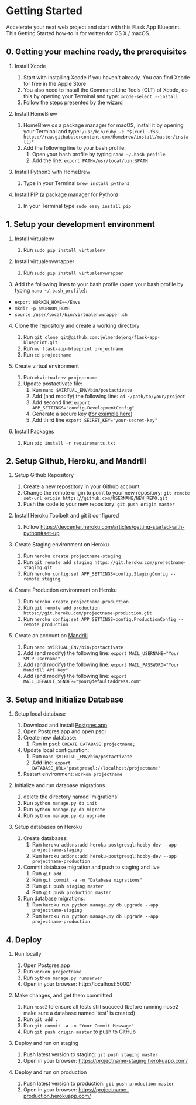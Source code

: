 # Getting Started
Accelerate your next web project and start with this Flask App Blueprint. This Getting Started how-to is for written for OS X / macOS.

## 0. Getting your machine ready, the prerequisites
1. Install Xcode
    1. Start with installing Xcode if you haven't already. You can find Xcode for free in the Apple Store
    2. You also need to install the Command Line Tools (CLT) of Xcode, do this by opening your Terminal and type: `xcode-select --install`
    3. Follow the steps presented by the wizard

2. Install HomeBrew
    1. HomeBrew os a package manager for macOS, install it by opening your Terminal and type: `/usr/bin/ruby -e "$(curl -fsSL https://raw.githubusercontent.com/Homebrew/install/master/install)"`
    2. Add the following line to your bash profile:
        1. Open your bash profile by typing `nano ~/.bash_profile`
        2. Add the line: `export PATH=/usr/local/bin:$PATH`

3. Install Python3 with HomeBrew
    1. Type in your Terminal `brew install python3`

4. Install PIP (a package manager for Python)
    1. In your Terminal type `sudo easy_install pip`

## 1. Setup your development environment
1. Install virtualenv
    1. Run `sudo pip install virtualenv`

2. Install virtualenvwrapper
    1. Run `sudo pip install virtualenvwrapper`

3. Add the following lines to your bash profile (open your bash profile by typing `nano ~/.bash_profile`):
  * `export WORKON_HOME=~/Envs`
  * `mkdir -p $WORKON_HOME`
  * `source /user/local/bin/virtualenvwrapper.sh`

4. Clone the repository and create a working directory
    1. Run `git clone git@github.com:jelmerdejong/flask-app-blueprint.git`
    2. Run `mv flask-app-blueprint projectname`
    2. Run `cd projectname`

5. Create virtual environment
    1. Run `mkvirtualenv projectname`
    2. Update postactivate file:
        1. Run `nano $VIRTUAL_ENV/bin/postactivate`
        2. Add (and modify) the following line: `cd ~/path/to/your/project`
        3. Add second line: `export APP_SETTINGS="config.DevelopmentConfig"`
        4. Generate a secure key ([for example here](https://randomkeygen.com/))
        5. Add third line `export SECRET_KEY="your-secret-key"`

6. Install Packages
    1. Run `pip install -r requirements.txt`

## 2. Setup Github, Heroku, and Mandrill
1. Setup Github Repository
    1. Create a new repostitory in your Github account
    2. Change the remote origin to point to your new repository: `git remote set-url origin https://github.com/USERNAME/NEW_REPO.git`
    3. Push the code to your new repository: `git push origin master`

2. Install Heroku Toolbelt and git it configured
    1. Follow https://devcenter.heroku.com/articles/getting-started-with-python#set-up

3. Create Staging environment on Heroku
    1. Run `heroku create projectname-staging`
    2. Run `git remote add staging https://git.heroku.com/projectname-staging.git`
    3. Run `heroku config:set APP_SETTINGS=config.StagingConfig --remote staging`

4. Create Production environment on Heroku
    1. Run `heroku create projectname-production`
    2. Run `git remote add production https://git.heroku.com/projectname-production.git`
    3. Run `heroku config:set APP_SETTINGS=config.ProductionConfig --remote production`

5. Create an account on [Mandrill](https://www.mandrill.com/)
    1. Run `nano $VIRTUAL_ENV/bin/postactivate`
    2. Add (and modify) the following line: `export MAIL_USERNAME="Your SMTP Username"`
    2. Add (and modify) the following line: `export MAIL_PASSWORD="Your Mandrill API Key"`
    2. Add (and modify) the following line: `export MAIL_DEFAULT_SENDER="your@defaultaddress.com"`

## 3. Setup and Initialize Database
1. Setup local database
    1. Download and install [Postgres.app](http://postgresapp.com/)
    2. Open Postgres.app and open psql
    3. Create new database:
        1. Run in psql: `CREATE DATABASE projectname;`
    4. Update local configuration:
        1. Run `nano $VIRTUAL_ENV/bin/postactivate`
        2. Add line: `export DATABASE_URL="postgresql://localhost/projectname"`
    5. Restart environment: `workon projectname`

2. Initialize and run database migrations
    1. delete the directory named 'migrations'
    2. Run `python manage.py db init`
    3. Run `python manage.py db migrate`
    4. Run `python manage.py db upgrade`

3. Setup databases on Heroku
    1. Create databases:
        1. Run `heroku addons:add heroku-postgresql:hobby-dev --app projectname-staging`
        2. Run `heroku addons:add heroku-postgresql:hobby-dev --app projectname-production`
    2. Commit database migration and push to staging and live
        1. Run `git add .`
        2. Run `git commit -a -m "Database migrations"`
        3. Run `git push staging master`
        4. Run `git push production master`
    2. Run database migrations:
        1. Run `heroku run python manage.py db upgrade --app projectname-staging`
        2. Run `heroku run python manage.py db upgrade --app projectname-production`

## 4. Deploy
1. Run locally
    1. Open Postgres.app
    2. Run `workon projectname`
    3. Run `python manage.py runserver`
    4. Open in your browser: http://localhost:5000/

2. Make changes, and get them committed
    1. Run `nose2` to ensure all tests still succeed (before running nose2 make sure a database named 'test' is created)
    2. Run `git add .`
    3. Run `git commit -a -m "Your Commit Message"`
    4. Run `git push origin master` to push to GitHub

3. Deploy and run on staging
    1. Push latest version to staging: `git push staging master`
    2. Open in your browser: https://projectname-staging.herokuapp.com/

4. Deploy and run on production
    1. Push latest version to production: `git push production master`
    2. Open in your browser: https://projectname-production.herokuapp.com/
